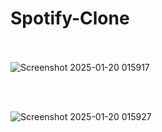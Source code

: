 # Spotify-Clone
<br><br>
![Screenshot 2025-01-20 015917](https://github.com/user-attachments/assets/96933035-0eb8-44f8-bc1f-6f5f7ecb89c9)

<br><br>

![Screenshot 2025-01-20 015927](https://github.com/user-attachments/assets/50d43141-96d9-4f64-b45c-588876a71f9e)
